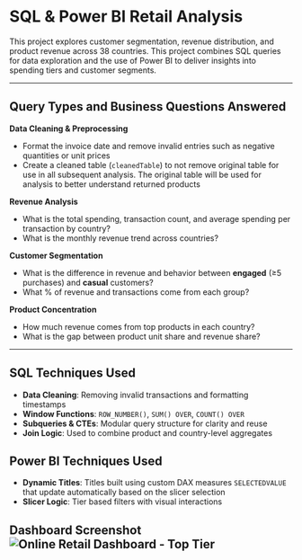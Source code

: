 # SQL & Power BI Retail Analysis

This project explores customer segmentation, revenue distribution, and product revenue across 38 countries. This project combines SQL queries for data exploration and the use of Power BI to deliver insights into spending tiers and customer segments.

---

## Query Types and Business Questions Answered

**Data Cleaning & Preprocessing**
- Format the invoice date and remove invalid entries such as negative quantities or unit prices
- Create a cleaned table (`cleanedTable`) to not remove original table for use in all subsequent analysis. The original table will be used for analysis to better understand returned products

**Revenue Analysis**
- What is the total spending, transaction count, and average spending per transaction by country?
- What is the monthly revenue trend across countries?

**Customer Segmentation**
- What is the difference in revenue and behavior between **engaged** (≥5 purchases) and **casual** customers?
- What % of revenue and transactions come from each group?

**Product Concentration**
- How much revenue comes from top products in each country?
- What is the gap between product unit share and revenue share?
---

## SQL Techniques Used
- **Data Cleaning**: Removing invalid transactions and formatting timestamps
- **Window Functions**: `ROW_NUMBER()`, `SUM() OVER`, `COUNT() OVER`
- **Subqueries & CTEs**: Modular query structure for clarity and reuse
- **Join Logic**: Used to combine product and country-level aggregates

## Power BI Techniques Used
- **Dynamic Titles**: Titles built using custom DAX measures `SELECTEDVALUE` that update automatically based on the slicer selection
- **Slicer Logic**: Tier based filters with visual interactions
 
## Dashboard Screenshot ![Online Retail Dashboard - Top Tier](https://github.com/user-attachments/assets/0a1c71e5-84ca-4165-a648-90f9a22e7657)

